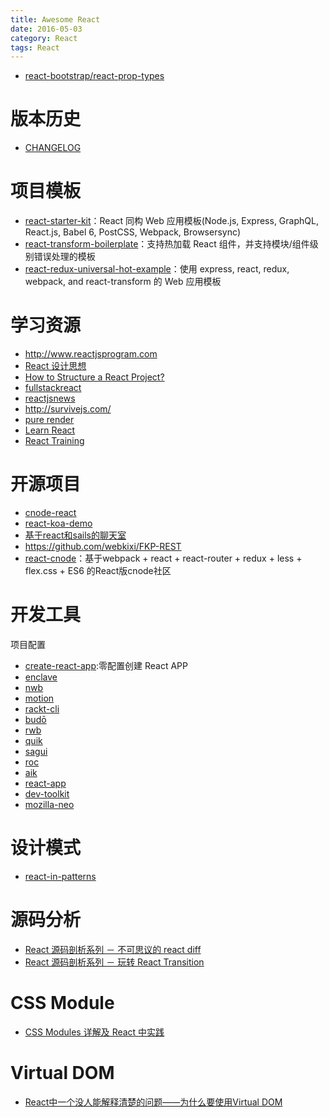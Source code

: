 ```yaml
---
title: Awesome React
date: 2016-05-03
category: React
tags: React
---
```


- [react-bootstrap/react-prop-types](https://github.com/react-bootstrap/react-prop-types)

# 版本历史
- [CHANGELOG](https://github.com/facebook/react/blob/master/CHANGELOG.md)

# 项目模板
- [react-starter-kit](https://github.com/kriasoft/react-starter-kit)：React 同构 Web 应用模板(Node.js, Express, GraphQL, React.js, Babel 6, PostCSS, Webpack, Browsersync)
- [react-transform-boilerplate](https://github.com/gaearon/react-transform-boilerplate)：支持热加载 React 组件，并支持模块/组件级别错误处理的模板
- [react-redux-universal-hot-example](https://github.com/erikras/react-redux-universal-hot-example)：使用 express, react, redux, webpack, and react-transform 的 Web 应用模板

# 学习资源
- http://www.reactjsprogram.com
- [React 设计思想](https://github.com/react-guide/react-basic)
- [How to Structure a React Project?](https://reactjsnews.com/structuring-react-projects)
- [fullstackreact](https://www.fullstackreact.com/)
- [reactjsnews](https://reactjsnews.com)
- http://survivejs.com/
- [pure render](https://zhuanlan.zhihu.com/purerender)
- [Learn React](https://zhuanlan.zhihu.com/leanreact)
- [React Training](https://reactjs-training.com/)

# 开源项目
- [cnode-react](https://github.com/stop2stare/cnode-react)
- [react-koa-demo](https://github.com/sxlfzhy/react-koa-demo)
- [基于react和sails的聊天室](http://react-china.org/t/react-sails/4762)
- https://github.com/webkixi/FKP-REST
- [react-cnode](https://github.com/1340641314/react-cnode)：基于webpack + react + react-router + redux + less + flex.css + ES6 的React版cnode社区

# 开发工具
项目配置

* [create-react-app](https://github.com/facebookincubator/create-react-app):零配置创建 React APP
* [enclave](https://github.com/eanplatter/enclave)
* [nwb](https://github.com/insin/nwb)
* [motion](https://github.com/motion/motion)
* [rackt-cli](https://github.com/mzabriskie/rackt-cli)
* [budō](https://github.com/mattdesl/budo)
* [rwb](https://github.com/petehunt/rwb)
* [quik](https://github.com/satya164/quik)
* [sagui](https://github.com/saguijs/sagui)
* [roc](https://github.com/rocjs/roc)
* [aik](https://github.com/d4rkr00t/aik)
* [react-app](https://github.com/kriasoft/react-app)
* [dev-toolkit](https://github.com/stoikerty/dev-toolkit)
* [mozilla-neo](https://github.com/mozilla/neo)

# 设计模式
- [react-in-patterns](https://github.com/krasimir/react-in-patterns)

# 源码分析
- [React 源码剖析系列 － 不可思议的 react diff](https://zhuanlan.zhihu.com/p/20346379?refer=purerender)
- [React 源码剖析系列 － 玩转 React Transition](https://zhuanlan.zhihu.com/p/20419592?refer=purerender)

# CSS Module
- [CSS Modules 详解及 React 中实践](https://zhuanlan.zhihu.com/p/20495964?refer=purerender)

# Virtual DOM
- [React中一个没人能解释清楚的问题——为什么要使用Virtual DOM](http://www.zcfy.cc/article/the-one-thing-that-no-one-properly-explains-about-react-why-virtual-dom-hashnode-1211.html)
